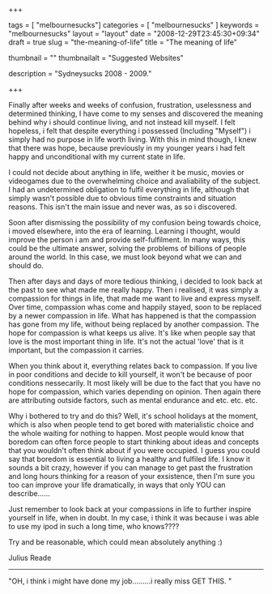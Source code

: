 
+++

tags = [ "melbournesucks"]
categories = [ "melbournesucks" ]
keywords = "melbournesucks"
layout = "layout"
date = "2008-12-29T23:45:30+09:34"
draft = true
slug = "the-meaning-of-life"
title = "The meaning of life"

thumbnail = ""
thumbnailalt = "Suggested Websites"

description = "Sydneysucks 2008 - 2009."

+++

Finally after weeks and weeks of confusion, frustration, uselessness and determined thinking, I have come to my senses and discovered the meaning behind why i should continue living, and not instead kill myself. I felt hopeless, i felt that despite everything i possessed (Including "Myself") i simply had no purpose in life worth living. With this in mind though, I knew that there was hope, because previously in my younger years i had felt happy and unconditional with my current state in life.

I could not decide about anything in life, weither it be music, movies or videogames due to the overwhelming choice and avaliability of the subject. I had an undetermined obligation to fulfil everything in life, although that simply wasn't possible due to obvious time constraints and situation reasons. This isn't the main issue and never was, as so i discovered.

Soon after dismissing the possibility of my confusion being towards choice, i moved elsewhere, into the era of learning. Learning i thought, would improve the person i am and provide self-fulfilment. In many ways, this could be the ultimate answer, solving the problems of billions of people around the world. In this case, we must look beyond what we can and should do.

Then after days and days of more tedious thinking, i decided to look back at the past to see what made me really happy. Then i realised, it was simply a compassion for things in life, that made me want to live and express myself. Over time, compassion whas come and happily stayed, soon to be replaced by a newer compassion in life. What has happened is that the compassion has gone from my life, without being replaced by another compassion. The hope for compassion is what keeps us alive. It's like when people say that love is the most important thing in life. It's not the actual 'love' that is it important, but the compassion it carries.

When you think about it, everything relates back to compassion. If you live in poor conditions and decide to kill yourself, it won't be because of poor conditions nessecarily. It most likely will be due to the fact that you have no hope for compassion, which varies depending on opinion. Then again there are attributing outside factors, such as mental endurance and etc. etc. etc.

Why i bothered to try and do this? Well, it's school holidays at the moment, which is also when people tend to get bored with materialistic choice and the whole waiting for nothing to happen. Most people would know that boredom can often force people to start thinking about ideas and concepts that you wouldn't often think about if you were occupied. I guess you could say that boredom is essential to living a healthy and fulfiled life. I know it sounds a bit crazy, however if you can manage to get past the frustration and long hours thinking for a reason of your exsistence, then I'm sure you too can improve your life dramatically, in ways that only YOU can describe......

Just remember to look back at your compassions in life to further inspire yourself in life, when in doubt. In my case, i think it was because i was able to use my ipod in such a long time, who knows????

Try and be reasonable, which could mean absolutely anything :)

Julius Reade
__________________________________________

"OH, i think i might have done my job.........i really miss GET THIS. " 